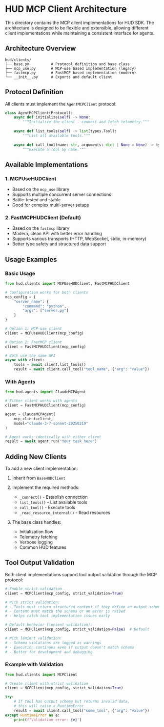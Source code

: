 # HUD MCP Client Architecture

This directory contains the MCP client implementations for HUD SDK. The architecture is designed to be flexible and extensible, allowing different client implementations while maintaining a consistent interface for agents.

## Architecture Overview

```
hud/clients/
├── base.py          # Protocol definition and base class
├── mcp_use.py       # MCP-use based implementation (legacy)
├── fastmcp.py       # FastMCP based implementation (modern)
└── __init__.py      # Exports and default client
```

## Protocol Definition

All clients must implement the `AgentMCPClient` protocol:

```python
class AgentMCPClient(Protocol):
    async def initialize(self) -> None:
        """Initialize the client - connect and fetch telemetry."""
    
    async def list_tools(self) -> list[types.Tool]:
        """List all available tools."""
    
    async def call_tool(name: str, arguments: dict | None = None) -> types.CallToolResult:
        """Execute a tool by name."""
```

## Available Implementations

### 1. MCPUseHUDClient
- Based on the `mcp_use` library
- Supports multiple concurrent server connections
- Battle-tested and stable
- Good for complex multi-server setups

### 2. FastMCPHUDClient (Default)
- Based on the `fastmcp` library
- Modern, clean API with better error handling
- Supports various transports (HTTP, WebSocket, stdio, in-memory)
- Better type safety and structured data support

## Usage Examples

### Basic Usage

```python
from hud.clients import MCPUseHUDClient, FastMCPHUDClient

# Configuration works for both clients
mcp_config = {
    "server_name": {
        "command": "python",
        "args": ["server.py"]
    }
}

# Option 1: MCP-use client
client = MCPUseHUDClient(mcp_config)

# Option 2: FastMCP client
client = FastMCPHUDClient(mcp_config)

# Both use the same API
async with client:
    tools = await client.list_tools()
    result = await client.call_tool("tool_name", {"arg": "value"})
```

### With Agents

```python
from hud.agents import ClaudeMCPAgent

# Either client works with agents
client = FastMCPHUDClient(mcp_config)

agent = ClaudeMCPAgent(
    mcp_client=client,
    model="claude-3-7-sonnet-20250219"
)

# Agent works identically with either client
result = await agent.run("Your task here")
```


## Adding New Clients

To add a new client implementation:

1. Inherit from `BaseHUDClient`
2. Implement the required methods:
   - `_connect()` - Establish connection
   - `list_tools()` - List available tools
   - `call_tool()` - Execute tools
   - `_read_resource_internal()` - Read resources

3. The base class handles:
   - Initialization flow
   - Telemetry fetching
   - Verbose logging
   - Common HUD features

## Tool Output Validation

Both client implementations support tool output validation through the MCP protocol:

```python
# Enable strict validation
client = MCPClient(mcp_config, strict_validation=True)

# With strict validation:
# - Tools must return structured content if they define an output schema
# - Content must match the schema or an error is raised
# - Helps catch tool implementation issues early

# Default behavior (lenient validation):
client = MCPClient(mcp_config, strict_validation=False)  # Default

# With lenient validation:
# - Schema violations are logged as warnings
# - Execution continues even if output doesn't match schema
# - Better for development and debugging
```

### Example with Validation

```python
from hud.clients import MCPClient

# Create client with strict validation
client = MCPClient(mcp_config, strict_validation=True)

try:
    # If tool has output schema but returns invalid data,
    # this will raise a RuntimeError
    result = await client.call_tool("some_tool", {"arg": "value"})
except RuntimeError as e:
    print(f"Validation error: {e}")
```

